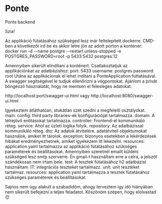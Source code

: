 # Ponte
Ponte backend

Szia!

Az applikáció fútatásához szükséged lesz már feltelepített dockerre.
CMD-ben a következőt írd be és akkor létre jön az adott porton a konténer: 
docker run -d --name postgre --restart unless-stopped -e POSTGRES_PASSWORD=root -p 5433:5432 postgres:12

Amennyiben sikerült elindítani a konténert. Csatlakoztatjuk az applikációnkat az adatbázishoz:
port: 5433
username: postgres
password: root
Utána az applikációnak el lehet indítani a PonteApplication futtatásával. A swagger segítségével le tudjuk ellenőrizni a végpontokat.
Ajánlom a privát böngésző használatát, hogy ne mentsen el felesleges adatokat.

http://localhost:port/swagger-ui.html
vagy
http://localhost:8080/swagger-ui.html

Igyekeztem átláthatóan, stukátlan szét szedni a megfelelő osztályokat.
main:
config: third party libraries-ek konfigurációját tartalmazza.
domain: A létrejövő entitásokat tartalmazza.
controller: Frontend-el kommunikáló réteg.
service: Ahol az üzleti logika folyik.
repository: Az adatbázissal kommunikáló réteg.
dto: Az adatok átvitelére. adatátviteli objektumokat használok, amiket itt tárolok.
exception: bizonyos esetekben a lekérdezések hibákat eredményezhetnek, amiket igyekezem itt lekezelni.
resources: application.yaml tartalmazza az applikáció fútatásához szükséges paraméterek és beállításokat. Amennyiben szeretnél emailt küldeni szükséged lesz smtp szerverre. Én gmail-t használtam erre a célra, a jelszót szándékosan nem írtam bele.
test:
A tesztek fútatásához h2 adatbázist használtam.
IT: integrációs teszteket tartalmazz.
unit: unit teszteket tartalmaz.
resources: application.yaml tartalmazza a tesztek fútatásához szükséges paraméterek és beállításokat.

Sajnos nem úgy alakult a szabadidőm, ahogy terveztem így idő hiányában nem sikerült befejezni a teljes feladatot.
Köszönöm szépen, hogy elolvastad 😊

